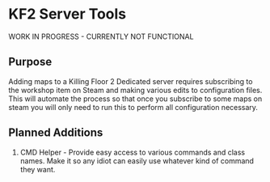 # **KF2 Server Tools**

WORK IN PROGRESS - CURRENTLY NOT FUNCTIONAL

## Purpose

Adding maps to a Killing Floor 2 Dedicated server requires subscribing to the workshop item on Steam and making various edits to configuration files. This will automate the process so that once you subscribe to some maps on steam you will only need to run this to perform all configuration necessary.

## Planned Additions
1. CMD Helper - Provide easy access to various commands and class names. Make it so any idiot can easily use whatever kind of command they want.
